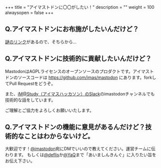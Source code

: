 +++
title = "アイマストドンに〇〇がしたい！"
description = ""
weight = 100
alwaysopen = false
+++

## Q.アイマストドンにお布施がしたいんだけど？

[謎のリンク](https://enty.jp/fusagiko)があるので、そちらから…

## Q.アイマストドンに技術的に貢献したいんだけど？

MastodonはAGPLライセンスのオープンソースのプロダクトです。アイマストドンのソースコードは https://github.com/imas/mastodon にあります。forkしてPull Requestをどうぞ。

また、[iM@Study（アイマスハッカソン）のSlack](https://imas-hack.herokuapp.com/)のimastodonチャンネルでも技術的な話をしています。

ご理解とご協力をよろしくお願いいたします。

## Q.アイマストドンの機能に意見があるんだけど？技術的なことはわからないけど。

大歓迎です！[@imastodon](https://imastodon.net/@imastodon)宛にDMでいいので教えてください。運営チームに伝わります。
もしくは[@deflis](https://imastodon.net/@deflis)か[@YaQ](https://imastodon.net/@YaQ)まで「あいましんきんぐ」に入りたい旨をお伝え下さい。
